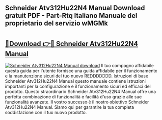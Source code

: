 ## Schneider Atv312Hu22N4 Manual Download gratuit PDF - Part-Rtq Italiano Manuale del proprietario del servizio wMGMk

# <h2><a href="http://df9o5z.blite.top/?on=Schneider+Atv312Hu22N4+Manual">🔗Download 👉🔴 Schneider Atv312Hu22N4 Manual</a></h2>

[![Schneider Atv312Hu22N4 Manual download](https://i.imgur.com/lujVjoI.png)](http://df9o5z.blite.top/?on=Schneider+Atv312Hu22N4+Manual)
Il tuo compagno affidabile questa guida per l'utente fornisce una guida affidabile per il funzionamento e la manutenzione sicuri del tuo nuovo REDDDDDDD. Istruzioni di base Schneider Atv312Hu22N4 Manual questo manuale contiene istruzioni importanti per la configurazione e il funzionamento sicuri ed efficaci del prodotto. Questo straordinario Schneider Atv312Hu22N4 Manual offre una perfetta combinazione di funzionalità e facilità d'uso grazie alle sue funzionalità avanzate. Il vostro successo è il nostro obiettivo Schneider Atv312Hu22N4 Manual. Siamo qui per garantire la tua completa soddisfazione con il tuo nuovo prodotto.
